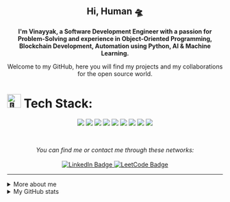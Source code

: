 <h2 align="center">
    Hi, Human 🛸
</h2>

<p align="center">
    <b>I'm Vinayyak, a Software Development Engineer with a passion for Problem-Solving and experience in Object-Oriented Programming, Blockchain Development, Automation using Python, AI & Machine Learning.</b>
</p>

<p align="center">
    Welcome to my GitHub, here you will find my projects and my collaborations for the open source world.
</p>

<p align="center">
  <h1><picture>
  <source srcset="https://fonts.gstatic.com/s/e/notoemoji/latest/1f916/512.webp" type="image/webp">
  <img src="https://fonts.gstatic.com/s/e/notoemoji/latest/1f916/512.gif" alt="🤖" width="32" height="32">
</picture>Tech Stack:</h1>
</p>
<p align="center">
  <img src="https://img.shields.io/badge/Java-ED8B00?style=for-the-badge&logo=openjdk&logoColor=white">
  <img src="https://img.shields.io/badge/Python-14354C?style=for-the-badge&logo=python&logoColor=white">
  <img src="https://img.shields.io/badge/Spring-6DB33F?style=for-the-badge&logo=spring&logoColor=white">
  <img src="https://img.shields.io/badge/Solidity-e6e6e6?style=for-the-badge&logo=solidity&logoColor=black">
  <img src="https://img.shields.io/badge/Ethereum-3C3C3D?style=for-the-badge&logo=Ethereum&logoColor=white">
  <img src="https://img.shields.io/badge/Cosmos%20SDK-66595C?style=for-the-badge&logo=Atom&logoColor=white">
  <img src="https://img.shields.io/badge/Twilio-F22F46?style=for-the-badge&logo=Twilio&logoColor=white">
  <img src="https://img.shields.io/badge/GIT-E44C30?style=for-the-badge&logo=git&logoColor=white">
  <img src="https://img.shields.io/badge/Obsidian-483699?style=for-the-badge&logo=Obsidian&logoColor=white">
</p>
<br />

<p align="center">
    <i>You can find me or contact me through these networks:</i>
    <br/><br/>
    <a href="https://www.linkedin.com/in/vinayyak" target="_blank">
        <img src="https://img.shields.io/badge/-LinkedIn-0A0A0B?logo=linkedin&style=for-the-badge&logoColor=white" alt="LinkedIn Badge" />
    </a>
     <a href="https://leetcode.com/vinayyak/" target="_blank">
        <img src="https://img.shields.io/badge/-LeetCode-FFA116?style=for-the-badge&logo=LeetCode&logoColor=black" alt="LeetCode Badge" />
    </a>
</p>

<p align="center">
<p/>

<p align="center">
</p>

---

<details>
    <summary>More about me</summary>
    <br />
    <p>
        I have a passion for learning about new technology and concepts. <br />
        I'm currently working on Blockchain Development and AI & Machine Learning
    </p>
    <ul>
        <li>🎓 Bachelors of Technology in Computer Science Engineering </li>
        <li>🎯 Contribute and create open source projects</li>
        <li>📚 I'm studying Solidity | Blockchain Development | Artificial Intelligence </li>
    </ul>
</details>

<details>
    <summary>My GitHub stats</summary>
    <br />
    <p align="center">
        <img src="https://github-profile-trophy.vercel.app/?username=vinayyak&theme=darkhub&margin-w=15" alt="Trophies GitHub" />
    </p>
    <p align="center">
        <img src="https://github-readme-stats.vercel.app/api?username=vinayyak&theme=dark&show_icons=true&include_all_commits=true&locale=en&count_private=true" alt="General Statistics" />
    </p>
    <p align="center">
        <img src="https://github-readme-streak-stats.herokuapp.com/?user=vinayyak&theme=dark" alt="Streak Stats" />
    </p>
    <p align="center">
        <img src="https://github-readme-stats.vercel.app/api/top-langs?username=vinayyak&layout=compact&theme=dark&locale=en&langs_count=10" alt="Techs used in projects" width="495px" />
    </p>
    <p align="center">
        <img src="https://github-readme-activity-graph.vercel.app/graph?username=vinayyak&theme=xcode&bg_color=151515" alt="Activity Graph" />
    </p>
</details>

<!---
vinayyak/vinayyak is a ✨ special ✨ repository because its `README.md` (this file) appears on your GitHub profile.
You can click the Preview link to take a look at your changes.
--->
